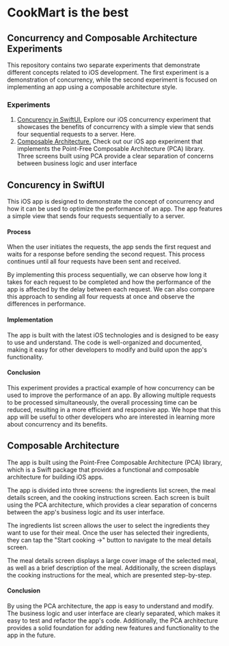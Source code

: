 # CookMart is the best

## Concurrency and Composable Architecture Experiments

This repository contains two separate experiments that demonstrate different concepts related to iOS development. The first experiment is a demonstration of concurrency, while the second experiment is focused on implementing an app using a composable architecture style.

###  Experiments
1. [Concurency in SwiftUI.](#concurency) 
Explore our iOS concurrency experiment that showcases the benefits of concurrency with a simple view that sends four sequential requests to a server. Here.
2. [Composable Architecture.](#composable_architecture)
 Check out our iOS app experiment that implements the Point-Free Composable Architecture (PCA) library. Three screens built using PCA provide a clear separation of concerns between business logic and user interface

<a id="concurency"></a>
## Concurency in SwiftUI
This iOS app is designed to demonstrate the concept of concurrency and how it can be used to optimize the performance of an app. The app features a simple view that sends four requests sequentially to a server.
#### Process
When the user initiates the requests, the app sends the first request and waits for a response before sending the second request. This process continues until all four requests have been sent and received.

By implementing this process sequentially, we can observe how long it takes for each request to be completed and how the performance of the app is affected by the delay between each request. We can also compare this approach to sending all four requests at once and observe the differences in performance.
#### Implementation
The app is built with the latest iOS technologies and is designed to be easy to use and understand. The code is well-organized and documented, making it easy for other developers to modify and build upon the app's functionality.
#### Conclusion
This experiment provides a practical example of how concurrency can be used to improve the performance of an app. By allowing multiple requests to be processed simultaneously, the overall processing time can be reduced, resulting in a more efficient and responsive app. We hope that this app will be useful to other developers who are interested in learning more about concurrency and its benefits.

<a id="composable_architecture"></a>
## Composable Architecture
The app is built using the Point-Free Composable Architecture (PCA) library, which is a Swift package that provides a functional and composable architecture for building iOS apps.

The app is divided into three screens: the ingredients list screen, the meal details screen, and the cooking instructions screen. Each screen is built using the PCA architecture, which provides a clear separation of concerns between the app's business logic and its user interface.

The ingredients list screen allows the user to select the ingredients they want to use for their meal. Once the user has selected their ingredients, they can tap the "Start cooking ->" button to navigate to the meal details screen.

The meal details screen displays a large cover image of the selected meal, as well as a brief description of the meal. Additionally, the screen displays the cooking instructions for the meal, which are presented step-by-step.

#### Conclusion
By using the PCA architecture, the app is easy to understand and modify. The business logic and user interface are clearly separated, which makes it easy to test and refactor the app's code. Additionally, the PCA architecture provides a solid foundation for adding new features and functionality to the app in the future.
